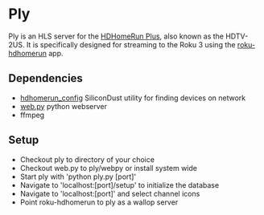 # Ply
Ply is an HLS server for the [HDHomeRun Plus](http://www.silicondust.com/products/hdhomerun/hdhomerun/), also known as the HDTV-2US. 
It is specifically designed for streaming to the Roku 3 using the [roku-hdhomerun](https://github.com/computmaxer/roku-hdhomerun) app.

## Dependencies
 * [hdhomerun_config](http://www.silicondust.com/support/hdhomerun/downloads/) SiliconDust utility for finding devices on network
 * [web.py](http://webpy.org/) python webserver
 * ffmpeg

## Setup
 * Checkout ply to directory of your choice
 * Checkout web.py to ply/webpy or install system wide
 * Start ply with 'python ply.py [port]'
 * Navigate to 'localhost:[port]/setup' to initialize the database
 * Navigate to 'localhost:[port]' and select channel icons
 * Point roku-hdhomerun to ply as a wallop server